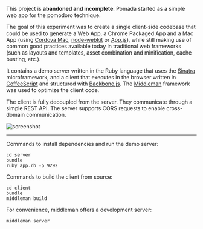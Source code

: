 
This project is **abandoned and incomplete**. Pomada started as a simple web app for the pomodoro technique.

The goal of this experiment was to create a single client-side codebase that could be used to generate a Web App, a Chrome Packaged App and a Mac App (using [Cordova Mac](//github.com/apache/incubator-cordova-mac), [node-webkit](//github.com/rogerwang/node-webkit) or [App.js](http://appjs.org)), while still making use of common good practices available today in traditional web frameworks (such as layouts and templates, asset combination and minification, cache busting, etc.). 

It contains a demo server written in the Ruby language that uses the [Sinatra](http://sinatrarb.com) microframework, and a client that executes in the browser written in [CoffeeScript](http://coffeescript.org) and structured with [Backbone.js](http://backbonejs.org). The [Middleman](http://middlemanapp.com) framework was used to optimize the client code.

The client is fully decoupled from the server. They communicate through a simple REST API. The server supports CORS requests to enable cross-domain communication.

![screenshot](https://raw.github.com/dmfrancisco/pomada/master/client/resources/screenshot.jpg "Screenshot")

---

Commands to install dependencies and run the demo server:

    cd server
    bundle
    ruby app.rb -p 9292

Commands to build the client from source:

    cd client
    bundle
    middleman build

For convenience, middleman offers a development server:

    middleman server
